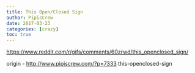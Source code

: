 ```yaml
---
title: This Open/Closed Sign
author: PipisCrew
date: 2017-03-23
categories: [crazy]
toc: true
---
```


https://www.reddit.com/r/gifs/comments/60zrwd/this_openclosed_sign/

origin - http://www.pipiscrew.com/?p=7333 this-openclosed-sign